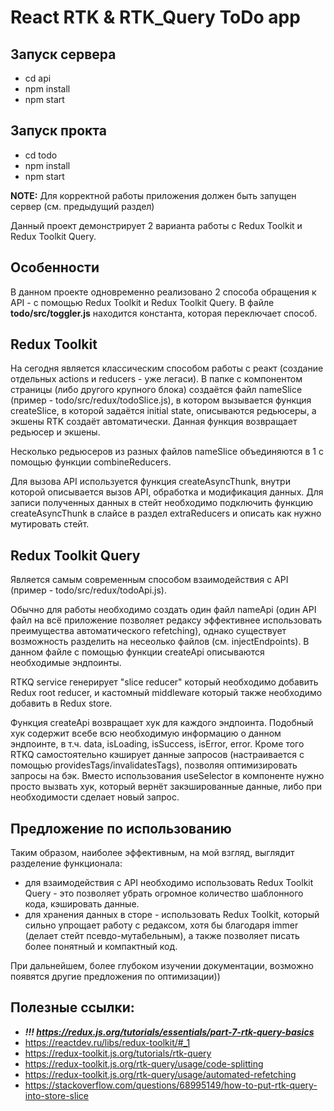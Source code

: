 # React RTK & RTK_Query ToDo app


## Запуск сервера

- cd api
- npm install
- npm start

## Запуск прокта

- cd todo
- npm install
- npm start

**NOTE:** Для корректной работы приложения должен быть запущен сервер (см. предыдущий раздел)

Данный проект демонстрирует 2 варианта работы с Redux Toolkit и Redux Toolkit Query.

## Особенности 
В данном проекте одновременно реализовано 2 способа обращения к API - с помощью Redux Toolkit и Redux Toolkit Query.
В файле **todo/src/toggler.js** находится константа, которая переключает способ.

## Redux Toolkit 
На сегодня является классическим способом работы с реакт (создание отдельных actions и reducers - уже легаси).
В папке с компонентом страницы (либо другого крупного блока) создаётся файл nameSlice (пример - todo/src/redux/todoSlice.js), в котором вызывается функция createSlice, в которой задаётся  initial state, описываются редьюсеры, а экшены RTK создаёт автоматически. Данная функция возвращает редьюсер и экшены.

Несколько редьюсеров из разных файлов nameSlice объединяются в 1 с помощью функции combineReducers.

Для вызова API используется функция createAsyncThunk, внутри которой описывается вызов API, обработка и модификация данных. Для записи полученных данных в стейт необходимо подключить функцию createAsyncThunk в слайсе в раздел extraReducers и описать как нужно мутировать стейт.

## Redux Toolkit Query
Является самым современным способом взаимодействия с API (пример - todo/src/redux/todoApi.js).

Обычно для работы необходимо создать один файл nameApi (один API файл на всё приложение позволяет редаксу эффективнее использовать преимущества автоматического refetching), однако существует возможность разделить на несеолько файлов (см. injectEndpoints). В данном файле с помощью функции createApi описываются необходимые эндпоинты.


RTKQ service генерирует "slice reducer" который необходимо добавить Redux root reducer, и кастомный middleware который также необходимо добавить в Redux store.


Функция createApi возвращает хук для каждого эндпоинта. 
Подобный хук содержит всебе всю необходимую информацию о данном эндпоинте, 
в т.ч. data, isLoading, isSuccess, isError, error. Кроме того RTKQ самостоятельно 
кэширует данные запросов (настраивается с помощью providesTags/invalidatesTags), позволяя оптимизировать запросы на бэк.
Вместо использования useSelector в компоненте нужно просто вызвать хук, который вернёт закэшированные данные, либо при необходимости сделает новый запрос.



## Предложение по использованию

Таким образом, наиболее эффективным, на мой взгляд, выглядит разделение функционала:
* для взаимодействия с API необходимо использовать Redux Toolkit Query - это позволяет убрать огромное количество шаблонного кода, кэшировать данные.
* для хранения данных в сторе - использовать Redux Toolkit, который сильно упрощает работу с редаксом, хотя бы благодаря immer (делает стейт псевдо-мутабельным), а также позволяет писать более понятный и компактный код.


При дальнейшем, более глубоком изучении документации, возможно появятся другие предложения по оптимизации))


## Полезные ссылки:
* ***!!! https://redux.js.org/tutorials/essentials/part-7-rtk-query-basics***
* https://reactdev.ru/libs/redux-toolkit/#_1
* https://redux-toolkit.js.org/tutorials/rtk-query
* https://redux-toolkit.js.org/rtk-query/usage/code-splitting
* https://redux-toolkit.js.org/rtk-query/usage/automated-refetching
* https://stackoverflow.com/questions/68995149/how-to-put-rtk-query-into-store-slice

